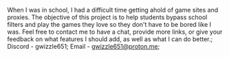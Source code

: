 When I was in school, I had a difficult time getting ahold of game sites and proxies. The objective of this project is to help students bypass school filters and play the games they love so they don't have to be bored like I was.
Feel free to contact me to have a chat, provide more links, or give your feedback on what features I should add, as well as what I can do better.;
Discord - gwizzle651;
Email - gwizzle651@proton.me;